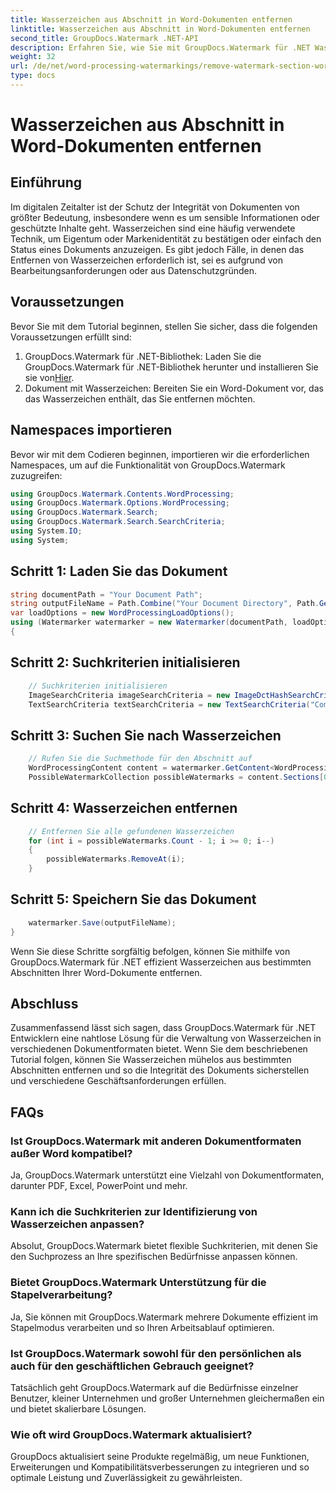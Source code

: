 ```yaml
---
title: Wasserzeichen aus Abschnitt in Word-Dokumenten entfernen
linktitle: Wasserzeichen aus Abschnitt in Word-Dokumenten entfernen
second_title: GroupDocs.Watermark .NET-API
description: Erfahren Sie, wie Sie mit GroupDocs.Watermark für .NET Wasserzeichen aus bestimmten Abschnitten in Word-Dokumenten entfernen. Umfassendes Tutorial hier verfügbar.
weight: 32
url: /de/net/word-processing-watermarkings/remove-watermark-section-word-docs/
type: docs
---
```

# Wasserzeichen aus Abschnitt in Word-Dokumenten entfernen

## Einführung
Im digitalen Zeitalter ist der Schutz der Integrität von Dokumenten von größter Bedeutung, insbesondere wenn es um sensible Informationen oder geschützte Inhalte geht. Wasserzeichen sind eine häufig verwendete Technik, um Eigentum oder Markenidentität zu bestätigen oder einfach den Status eines Dokuments anzuzeigen. Es gibt jedoch Fälle, in denen das Entfernen von Wasserzeichen erforderlich ist, sei es aufgrund von Bearbeitungsanforderungen oder aus Datenschutzgründen.
## Voraussetzungen
Bevor Sie mit dem Tutorial beginnen, stellen Sie sicher, dass die folgenden Voraussetzungen erfüllt sind:
1.  GroupDocs.Watermark für .NET-Bibliothek: Laden Sie die GroupDocs.Watermark für .NET-Bibliothek herunter und installieren Sie sie von[Hier](https://releases.groupdocs.com/Watermark/net/).
2. Dokument mit Wasserzeichen: Bereiten Sie ein Word-Dokument vor, das das Wasserzeichen enthält, das Sie entfernen möchten.

## Namespaces importieren
Bevor wir mit dem Codieren beginnen, importieren wir die erforderlichen Namespaces, um auf die Funktionalität von GroupDocs.Watermark zuzugreifen:
```csharp
using GroupDocs.Watermark.Contents.WordProcessing;
using GroupDocs.Watermark.Options.WordProcessing;
using GroupDocs.Watermark.Search;
using GroupDocs.Watermark.Search.SearchCriteria;
using System.IO;
using System;
```
## Schritt 1: Laden Sie das Dokument
```csharp
string documentPath = "Your Document Path";
string outputFileName = Path.Combine("Your Document Directory", Path.GetFileName(documentPath));
var loadOptions = new WordProcessingLoadOptions();
using (Watermarker watermarker = new Watermarker(documentPath, loadOptions))
{
```
## Schritt 2: Suchkriterien initialisieren
```csharp
    // Suchkriterien initialisieren
    ImageSearchCriteria imageSearchCriteria = new ImageDctHashSearchCriteria(Constants.LogoPng);
    TextSearchCriteria textSearchCriteria = new TextSearchCriteria("Company Name");
```
## Schritt 3: Suchen Sie nach Wasserzeichen
```csharp
    // Rufen Sie die Suchmethode für den Abschnitt auf
    WordProcessingContent content = watermarker.GetContent<WordProcessingContent>();
    PossibleWatermarkCollection possibleWatermarks = content.Sections[0].Search(textSearchCriteria.Or(imageSearchCriteria));
```
## Schritt 4: Wasserzeichen entfernen
```csharp
    // Entfernen Sie alle gefundenen Wasserzeichen
    for (int i = possibleWatermarks.Count - 1; i >= 0; i--)
    {
        possibleWatermarks.RemoveAt(i);
    }
```
## Schritt 5: Speichern Sie das Dokument
```csharp
    watermarker.Save(outputFileName);
}
```
Wenn Sie diese Schritte sorgfältig befolgen, können Sie mithilfe von GroupDocs.Watermark für .NET effizient Wasserzeichen aus bestimmten Abschnitten Ihrer Word-Dokumente entfernen.

## Abschluss
Zusammenfassend lässt sich sagen, dass GroupDocs.Watermark für .NET Entwicklern eine nahtlose Lösung für die Verwaltung von Wasserzeichen in verschiedenen Dokumentformaten bietet. Wenn Sie dem beschriebenen Tutorial folgen, können Sie Wasserzeichen mühelos aus bestimmten Abschnitten entfernen und so die Integrität des Dokuments sicherstellen und verschiedene Geschäftsanforderungen erfüllen.
## FAQs
### Ist GroupDocs.Watermark mit anderen Dokumentformaten außer Word kompatibel?
Ja, GroupDocs.Watermark unterstützt eine Vielzahl von Dokumentformaten, darunter PDF, Excel, PowerPoint und mehr.
### Kann ich die Suchkriterien zur Identifizierung von Wasserzeichen anpassen?
Absolut, GroupDocs.Watermark bietet flexible Suchkriterien, mit denen Sie den Suchprozess an Ihre spezifischen Bedürfnisse anpassen können.
### Bietet GroupDocs.Watermark Unterstützung für die Stapelverarbeitung?
Ja, Sie können mit GroupDocs.Watermark mehrere Dokumente effizient im Stapelmodus verarbeiten und so Ihren Arbeitsablauf optimieren.
### Ist GroupDocs.Watermark sowohl für den persönlichen als auch für den geschäftlichen Gebrauch geeignet?
Tatsächlich geht GroupDocs.Watermark auf die Bedürfnisse einzelner Benutzer, kleiner Unternehmen und großer Unternehmen gleichermaßen ein und bietet skalierbare Lösungen.
### Wie oft wird GroupDocs.Watermark aktualisiert?
GroupDocs aktualisiert seine Produkte regelmäßig, um neue Funktionen, Erweiterungen und Kompatibilitätsverbesserungen zu integrieren und so optimale Leistung und Zuverlässigkeit zu gewährleisten.